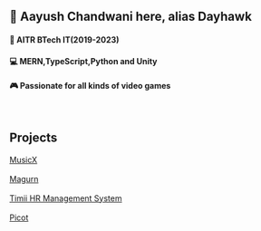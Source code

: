 ## 🐺 Aayush Chandwani here, alias Dayhawk
#### 📓 AITR BTech IT(2019-2023)
#### 💻 MERN,TypeScript,Python and Unity
#### 🎮 Passionate for all kinds of video games

<br>

## <b>Projects</b>
[MusicX](https://github.com/Dayhawk007/musicx)
<br>
<br>
[Magurn](https://github.com/Dayhawk007/magurn)
<br>
<br>
[Timii HR Management System](https://github.com/Dayhawk007/HR-Management)
<br>
<br>
[Picot](https://github.com/Dayhawk007/Picot)
<br>
<br>
